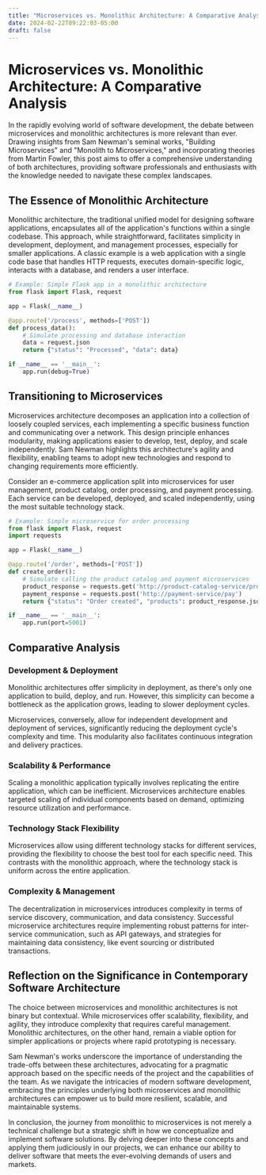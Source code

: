 ```yaml
---
title: "Microservices vs. Monolithic Architecture: A Comparative Analysis"
date: 2024-02-22T09:22:03-05:00
draft: false
---
```


# Microservices vs. Monolithic Architecture: A Comparative Analysis

In the rapidly evolving world of software development, the debate between microservices and monolithic architectures is more relevant than ever. Drawing insights from Sam Newman's seminal works, "Building Microservices" and "Monolith to Microservices," and incorporating theories from Martin Fowler, this post aims to offer a comprehensive understanding of both architectures, providing software professionals and enthusiasts with the knowledge needed to navigate these complex landscapes.

## The Essence of Monolithic Architecture

Monolithic architecture, the traditional unified model for designing software applications, encapsulates all of the application's functions within a single codebase. This approach, while straightforward, facilitates simplicity in development, deployment, and management processes, especially for smaller applications. A classic example is a web application with a single code base that handles HTTP requests, executes domain-specific logic, interacts with a database, and renders a user interface.

```python
# Example: Simple Flask app in a monolithic architecture
from flask import Flask, request

app = Flask(__name__)

@app.route('/process', methods=['POST'])
def process_data():
    # Simulate processing and database interaction
    data = request.json
    return {"status": "Processed", "data": data}

if __name__ == '__main__':
    app.run(debug=True)
```

## Transitioning to Microservices

Microservices architecture decomposes an application into a collection of loosely coupled services, each implementing a specific business function and communicating over a network. This design principle enhances modularity, making applications easier to develop, test, deploy, and scale independently. Sam Newman highlights this architecture's agility and flexibility, enabling teams to adopt new technologies and respond to changing requirements more efficiently.

Consider an e-commerce application split into microservices for user management, product catalog, order processing, and payment processing. Each service can be developed, deployed, and scaled independently, using the most suitable technology stack.

```python
# Example: Simple microservice for order processing
from flask import Flask, request
import requests

app = Flask(__name__)

@app.route('/order', methods=['POST'])
def create_order():
    # Simulate calling the product catalog and payment microservices
    product_response = requests.get('http://product-catalog-service/products')
    payment_response = requests.post('http://payment-service/pay')
    return {"status": "Order created", "products": product_response.json(), "payment": payment_response.json()}

if __name__ == '__main__':
    app.run(port=5001)
```

## Comparative Analysis

### Development & Deployment

Monolithic architectures offer simplicity in deployment, as there's only one application to build, deploy, and run. However, this simplicity can become a bottleneck as the application grows, leading to slower deployment cycles.

Microservices, conversely, allow for independent development and deployment of services, significantly reducing the deployment cycle's complexity and time. This modularity also facilitates continuous integration and delivery practices.

### Scalability & Performance

Scaling a monolithic application typically involves replicating the entire application, which can be inefficient. Microservices architecture enables targeted scaling of individual components based on demand, optimizing resource utilization and performance.

### Technology Stack Flexibility

Microservices allow using different technology stacks for different services, providing the flexibility to choose the best tool for each specific need. This contrasts with the monolithic approach, where the technology stack is uniform across the entire application.

### Complexity & Management

The decentralization in microservices introduces complexity in terms of service discovery, communication, and data consistency. Successful microservice architectures require implementing robust patterns for inter-service communication, such as API gateways, and strategies for maintaining data consistency, like event sourcing or distributed transactions.

## Reflection on the Significance in Contemporary Software Architecture

The choice between microservices and monolithic architectures is not binary but contextual. While microservices offer scalability, flexibility, and agility, they introduce complexity that requires careful management. Monolithic architectures, on the other hand, remain a viable option for simpler applications or projects where rapid prototyping is necessary.

Sam Newman's works underscore the importance of understanding the trade-offs between these architectures, advocating for a pragmatic approach based on the specific needs of the project and the capabilities of the team. As we navigate the intricacies of modern software development, embracing the principles underlying both microservices and monolithic architectures can empower us to build more resilient, scalable, and maintainable systems.

In conclusion, the journey from monolithic to microservices is not merely a technical challenge but a strategic shift in how we conceptualize and implement software solutions. By delving deeper into these concepts and applying them judiciously in our projects, we can enhance our ability to deliver software that meets the ever-evolving demands of users and markets.